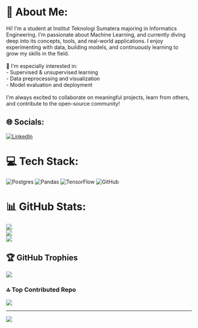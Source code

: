 # 💫 About Me:
Hi! I'm a student at Institut Teknologi Sumatera majoring in Informatics Engineering. I'm passionate about Machine Learning, and currently diving deep into its concepts, tools, and real-world applications. I enjoy experimenting with data, building models, and continuously learning to grow my skills in the field.<br><br>🚀 I'm especially interested in:<br>- Supervised & unsupervised learning<br>- Data preprocessing and visualization<br>- Model evaluation and deployment<br><br>I'm always excited to collaborate on meaningful projects, learn from others, and contribute to the open-source community!


## 🌐 Socials:
[![LinkedIn](https://img.shields.io/badge/LinkedIn-%230077B5.svg?logo=linkedin&logoColor=white)](https://www.linkedin.com/in/saktimujahid/) 

# 💻 Tech Stack:
![Postgres](https://img.shields.io/badge/postgres-%23316192.svg?style=for-the-badge&logo=postgresql&logoColor=white) ![Pandas](https://img.shields.io/badge/pandas-%23150458.svg?style=for-the-badge&logo=pandas&logoColor=white) ![TensorFlow](https://img.shields.io/badge/TensorFlow-%23FF6F00.svg?style=for-the-badge&logo=TensorFlow&logoColor=white) ![GitHub](https://img.shields.io/badge/github-%23121011.svg?style=for-the-badge&logo=github&logoColor=white)
# 📊 GitHub Stats:
![](https://github-readme-stats.vercel.app/api?username=Sakti-122140123&theme=gruvbox&hide_border=false&include_all_commits=true&count_private=true)<br/>
![](https://nirzak-streak-stats.vercel.app/?user=Sakti-122140123&theme=gruvbox&hide_border=false)<br/>
![](https://github-readme-stats.vercel.app/api/top-langs/?username=Sakti-122140123&theme=gruvbox&hide_border=false&include_all_commits=true&count_private=true&layout=compact)

## 🏆 GitHub Trophies
![](https://github-profile-trophy.vercel.app/?username=Sakti-122140123&theme=gruvbox&no-frame=false&no-bg=true&margin-w=4)

### 🔝 Top Contributed Repo
![](https://github-contributor-stats.vercel.app/api?username=Sakti-122140123&limit=5&theme=dark&combine_all_yearly_contributions=true)

---
[![](https://visitcount.itsvg.in/api?id=Sakti-122140123&icon=0&color=0)](https://visitcount.itsvg.in)

<!-- Proudly created with GPRM ( https://gprm.itsvg.in ) -->
